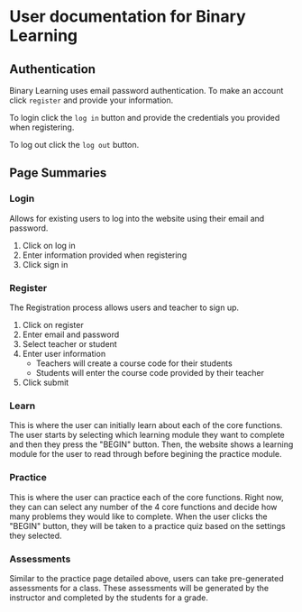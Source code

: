 # User documentation for Binary Learning

## Authentication

Binary Learning uses email password authentication. To make an account click
`register` and provide your information.

To login click the `log in` button and provide the credentials you provided when
registering.

To log out click the `log out` button.

## Page Summaries

### Login
Allows for existing users to log into the website using their email and password.   

1. Click on log in
2. Enter information provided when registering
3. Click sign in

### Register   
The Registration process allows users and teacher to sign up.

1. Click on register
2. Enter email and password
3. Select teacher or student
4. Enter user information
    * Teachers will create a course code for their students
    * Students will enter the course code provided by their teacher
5. Click submit   

### Learn   
This is where the user can initially learn about each of the core functions.  The 
user starts by selecting which learning module they want to complete and then they 
press the "BEGIN" button.  Then, the website shows a learning module for the user 
to read through before begining the practice module.   

### Practice   
This is where the user can practice each of the core functions.  Right now, they can 
can select any number of the 4 core functions and decide how many problems they would 
like to complete.  When the user clicks the "BEGIN" button, they will be taken to a
practice quiz based on the settings they selected.   

### Assessments   
Similar to the practice page detailed above, users can take pre-generated assessments
for a class.  These assessments will be generated by the instructor and completed by
the students for a grade.